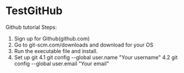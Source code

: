 # TestGitHub
Github tutorial
Steps:
1. Sign up for Github(github.com)
2. Go to git-scm.com/downloads and download for your OS
3. Run the executable file and install.
4. Set up git
	4.1  git config --global user.name "Your username"
	4.2  git config --global user.email "Your email"
